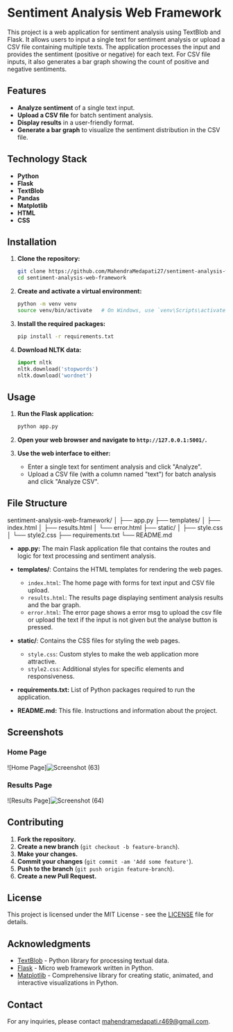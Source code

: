 # Sentiment Analysis Web Framework

This project is a web application for sentiment analysis using TextBlob and Flask. It allows users to input a single text for sentiment analysis or upload a CSV file containing multiple texts. The application processes the input and provides the sentiment (positive or negative) for each text. For CSV file inputs, it also generates a bar graph showing the count of positive and negative sentiments.

## Features

- **Analyze sentiment** of a single text input.
- **Upload a CSV file** for batch sentiment analysis.
- **Display results** in a user-friendly format.
- **Generate a bar graph** to visualize the sentiment distribution in the CSV file.

## Technology Stack

- **Python**
- **Flask**
- **TextBlob**
- **Pandas**
- **Matplotlib**
- **HTML**
- **CSS**

## Installation

1. **Clone the repository:**
    ```sh
    git clone https://github.com/MahendraMedapati27/sentiment-analysis-web-framework.git
    cd sentiment-analysis-web-framework
    ```

2. **Create and activate a virtual environment:**
    ```sh
    python -m venv venv
    source venv/bin/activate   # On Windows, use `venv\Scripts\activate`
    ```

3. **Install the required packages:**
    ```sh
    pip install -r requirements.txt
    ```

4. **Download NLTK data:**
    ```python
    import nltk
    nltk.download('stopwords')
    nltk.download('wordnet')
    ```

## Usage

1. **Run the Flask application:**
    ```sh
    python app.py
    ```

2. **Open your web browser and navigate to `http://127.0.0.1:5001/`.**

3. **Use the web interface to either:**
   - Enter a single text for sentiment analysis and click "Analyze".
   - Upload a CSV file (with a column named "text") for batch analysis and click "Analyze CSV".

## File Structure

sentiment-analysis-web-framework/
│
├── app.py
├── templates/
│ ├── index.html
│ ├── results.html
│ └── error.html
├── static/
│ ├── style.css
│ └── style2.css
├── requirements.txt
└── README.md


- **app.py:** The main Flask application file that contains the routes and logic for text processing and sentiment analysis.

- **templates/**: Contains the HTML templates for rendering the web pages.
  - `index.html`: The home page with forms for text input and CSV file upload.
  - `results.html`: The results page displaying sentiment analysis results and the bar graph.
  - `error.html`: The error page shows a error msg to upload the csv file or upload the text if the input is not given but the analyse button is pressed.

- **static/**: Contains the CSS files for styling the web pages.
  - `style.css`: Custom styles to make the web application more attractive.
  - `style2.css`: Additional styles for specific elements and responsiveness.

- **requirements.txt:** List of Python packages required to run the application.

- **README.md:** This file. Instructions and information about the project.

## Screenshots

### Home Page
![Home Page]![Screenshot (63)](https://github.com/MahendraMedapati27/TextBlob_Sentiment_Analysis_Web_FrameWork/assets/153280887/2abf72a0-5171-4dea-858f-19d0fd157c69)


### Results Page
![Results Page]![Screenshot (64)](https://github.com/MahendraMedapati27/TextBlob_Sentiment_Analysis_Web_FrameWork/assets/153280887/7c330512-1b65-4b56-aea7-8eee0df1a96c)


## Contributing

1. **Fork the repository.**
2. **Create a new branch** (`git checkout -b feature-branch`).
3. **Make your changes.**
4. **Commit your changes** (`git commit -am 'Add some feature'`).
5. **Push to the branch** (`git push origin feature-branch`).
6. **Create a new Pull Request.**

## License

This project is licensed under the MIT License - see the [LICENSE](LICENSE) file for details.

## Acknowledgments

- [TextBlob](https://textblob.readthedocs.io/en/dev/) - Python library for processing textual data.
- [Flask](https://flask.palletsprojects.com/en/2.0.x/) - Micro web framework written in Python.
- [Matplotlib](https://matplotlib.org/) - Comprehensive library for creating static, animated, and interactive visualizations in Python.

## Contact

For any inquiries, please contact [mahendramedapati.r469@gmail.com](mailto:mahendramedapati.r469@gmail.com).








